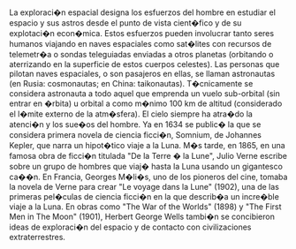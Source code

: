 La exploraci�n espacial designa los esfuerzos del hombre en estudiar el espacio y sus astros desde el punto de vista cient�fico y de su explotaci�n econ�mica.
Estos esfuerzos pueden involucrar tanto seres humanos viajando en naves espaciales como sat�lites con recursos de telemetr�a o sondas teleguiadas enviadas a otros planetas (orbitando o aterrizando en la superficie de estos cuerpos celestes).
Las personas que pilotan naves espaciales, o son pasajeros en ellas, se llaman astronautas (en Rusia: cosmonautas; en China: taikonautas). T�cnicamente se considera astronauta a todo aquel que emprenda un vuelo sub-orbital (sin entrar en �rbita) u orbital a como m�nimo 100 km de altitud (considerado el l�mite externo de la atm�sfera).
El cielo siempre ha atra�do la atenci�n y los sue�os del hombre. Ya en 1634 se public� la que se considera primera novela de ciencia ficci�n, Somnium, de Johannes Kepler, que narra un hipot�tico viaje a la Luna. M�s tarde, en 1865, en una famosa obra de ficci�n titulada "De la Terre � la Lune", Julio Verne escribe sobre un grupo de hombres que viaj� hasta la Luna usando un gigantesco ca��n.
En Francia, Georges M�li�s, uno de los pioneros del cine, tomaba la novela de Verne para crear "Le voyage dans la Lune" (1902), una de las primeras pel�culas de ciencia ficci�n en la que describ�a un incre�ble viaje a la Luna. En obras como "The War of the Worlds" (1898) y "The First Men in The Moon" (1901), Herbert George Wells tambi�n se concibieron ideas de exploraci�n del espacio y de contacto con civilizaciones extraterrestres.